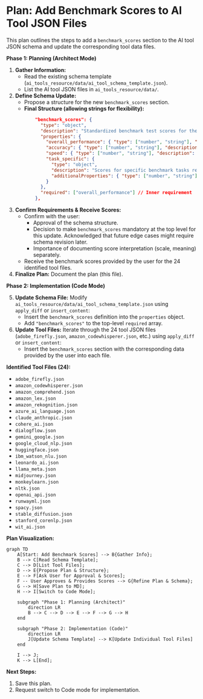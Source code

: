 # Plan: Add Benchmark Scores to AI Tool JSON Files

This plan outlines the steps to add a `benchmark_scores` section to the AI tool JSON schema and update the corresponding tool data files.

**Phase 1: Planning (Architect Mode)**

1.  **Gather Information:**
    - Read the existing schema template (`ai_tools_resource/data/ai_tool_schema_template.json`).
    - List the AI tool JSON files in `ai_tools_resource/data/`.
2.  **Define Schema Update:**
    - Propose a structure for the new `benchmark_scores` section.
    - **Final Structure (allowing strings for flexibility):**
      ```json
          "benchmark_scores": {
            "type": "object",
            "description": "Standardized benchmark test scores for the tool. Scale and interpretation (e.g., higher is better, 0-100) should be documented separately.",
            "properties": {
              "overall_performance": { "type": ["number", "string"], "description": "Composite score representing overall benchmark performance (numeric or descriptive)." },
              "accuracy": { "type": ["number", "string"], "description": "Benchmark score for accuracy (numeric or descriptive)." },
              "speed": { "type": ["number", "string"], "description": "Benchmark score for processing speed (numeric or descriptive, e.g., 'real-time')." },
              "task_specific": {
                "type": "object",
                "description": "Scores for specific benchmark tasks relevant to the tool's category.",
                "additionalProperties": { "type": ["number", "string"] }
              }
            },
            "required": ["overall_performance"] // Inner requirement
          },
      ```
3.  **Confirm Requirements & Receive Scores:**
    - Confirm with the user:
      - Approval of the schema structure.
      - Decision to make `benchmark_scores` mandatory at the top level for this update. Acknowledged that future edge cases might require schema revision later.
      - Importance of documenting score interpretation (scale, meaning) separately.
    - Receive the benchmark scores provided by the user for the 24 identified tool files.
4.  **Finalize Plan:** Document the plan (this file).

**Phase 2: Implementation (Code Mode)**

5.  **Update Schema File:** Modify `ai_tools_resource/data/ai_tool_schema_template.json` using `apply_diff` or `insert_content`:
    - Insert the `benchmark_scores` definition into the `properties` object.
    - Add `"benchmark_scores"` to the top-level `required` array.
6.  **Update Tool Files:** Iterate through the 24 tool JSON files (`adobe_firefly.json`, `amazon_codewhisperer.json`, etc.) using `apply_diff` or `insert_content`:
    - Insert the `benchmark_scores` section with the corresponding data provided by the user into each file.

**Identified Tool Files (24):**

- `adobe_firefly.json`
- `amazon_codewhisperer.json`
- `amazon_comprehend.json`
- `amazon_lex.json`
- `amazon_rekognition.json`
- `azure_ai_language.json`
- `claude_anthropic.json`
- `cohere_ai.json`
- `dialogflow.json`
- `gemini_google.json`
- `google_cloud_nlp.json`
- `huggingface.json`
- `ibm_watson_nlu.json`
- `leonardo_ai.json`
- `llama_meta.json`
- `midjourney.json`
- `monkeylearn.json`
- `nltk.json`
- `openai_api.json`
- `runwayml.json`
- `spacy.json`
- `stable_diffusion.json`
- `stanford_corenlp.json`
- `wit_ai.json`

**Plan Visualization:**

```mermaid
graph TD
    A[Start: Add Benchmark Scores] --> B{Gather Info};
    B --> C[Read Schema Template];
    C --> D[List Tool Files];
    D --> E{Propose Plan & Structure};
    E --> F[Ask User for Approval & Scores];
    F -- User Approves & Provides Scores --> G{Refine Plan & Schema};
    G --> H[Save Plan to MD];
    H --> I[Switch to Code Mode];

    subgraph "Phase 1: Planning (Architect)"
        direction LR
        B --> C --> D --> E --> F --> G --> H
    end

    subgraph "Phase 2: Implementation (Code)"
        direction LR
        J[Update Schema Template] --> K[Update Individual Tool Files]
    end

    I --> J;
    K --> L[End];
```

**Next Steps:**

1.  Save this plan.
2.  Request switch to Code mode for implementation.
